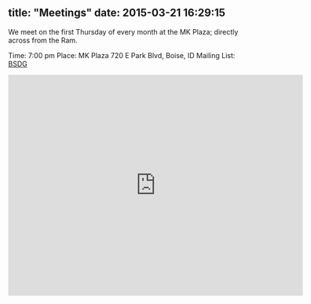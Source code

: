 title: "Meetings"
date: 2015-03-21 16:29:15
---
We meet on the first Thursday of every month at the MK Plaza; directly across from the Ram.

Time: 7:00 pm
Place: MK Plaza 720 E Park Blvd, Boise, ID
Mailing List: [BSDG](https://groups.google.com/forum/#!forum/bsdg)
<iframe width="600" height="450" frameborder="0" style="border:0" src="https://www.google.com/maps/embed/v1/place?q=720%20E%20Park%20Blvd%2C%20Boise%20City%2C%20ID%2C%20United%20States&key=AIzaSyA63UQ1hS6X1fAOkGuP2ldmw8qVU9QkGOo"></iframe>
